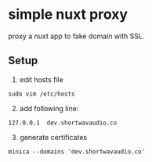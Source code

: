 # simple nuxt proxy

proxy a nuxt app to fake domain with SSL.

## Setup

1. edit hosts file

`sudo vim /etc/hosts`

2. add following line:

`127.0.0.1  dev.shortwavaudio.co`

3. generate certificates

`minica --domains 'dev.shortwavaudio.co'`
